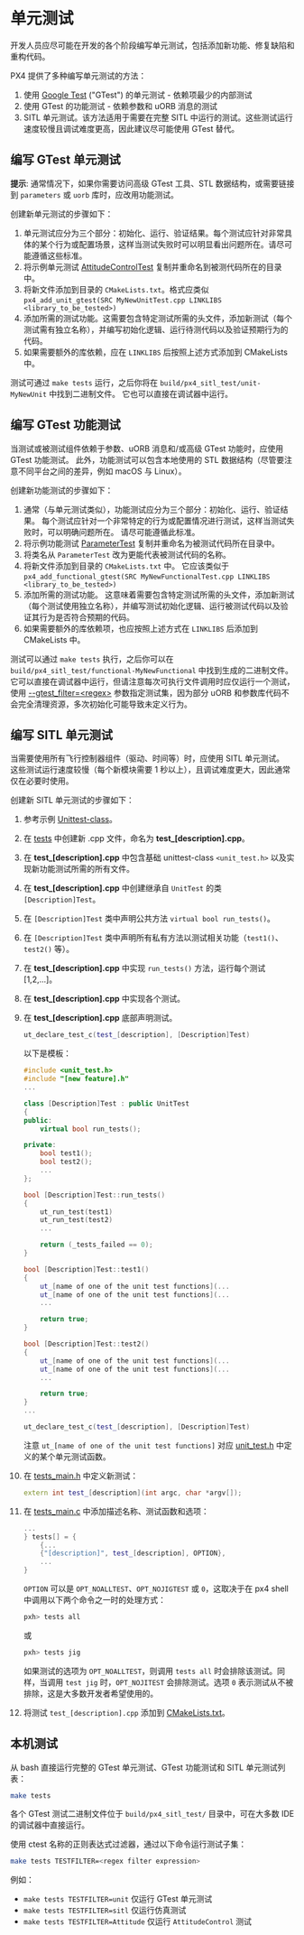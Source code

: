 # 单元测试

开发人员应尽可能在开发的各个阶段编写单元测试，包括添加新功能、修复缺陷和重构代码。

PX4 提供了多种编写单元测试的方法：

1. 使用 [Google Test](https://github.com/google/googletest/blob/main/docs/primer.md) ("GTest") 的单元测试 - 依赖项最少的内部测试  
1. 使用 GTest 的功能测试 - 依赖参数和 uORB 消息的测试  
1. SITL 单元测试。该方法适用于需要在完整 SITL 中运行的测试。这些测试运行速度较慢且调试难度更高，因此建议尽可能使用 GTest 替代。

## 编写 GTest 单元测试

**提示**: 通常情况下，如果你需要访问高级 GTest 工具、STL 数据结构，或需要链接到 `parameters` 或 `uorb` 库时，应改用功能测试。

创建新单元测试的步骤如下：

1. 单元测试应分为三个部分：初始化、运行、验证结果。每个测试应针对非常具体的某个行为或配置场景，这样当测试失败时可以明显看出问题所在。请尽可能遵循这些标准。
1. 将示例单元测试 [AttitudeControlTest](https://github.com/PX4/PX4-Autopilot/blob/main/src/modules/mc_att_control/AttitudeControl/AttitudeControlTest.cpp) 复制并重命名到被测代码所在的目录中。
1. 将新文件添加到目录的 `CMakeLists.txt`。格式应类似 `px4_add_unit_gtest(SRC MyNewUnitTest.cpp LINKLIBS <library_to_be_tested>)`
1. 添加所需的测试功能。这需要包含特定测试所需的头文件，添加新测试（每个测试需有独立名称），并编写初始化逻辑、运行待测代码以及验证预期行为的代码。
1. 如果需要额外的库依赖，应在 `LINKLIBS` 后按照上述方式添加到 CMakeLists 中。

测试可通过 `make tests` 运行，之后你将在 `build/px4_sitl_test/unit-MyNewUnit` 中找到二进制文件。
它也可以直接在调试器中运行。

## 编写 GTest 功能测试

当测试或被测试组件依赖于参数、uORB 消息和/或高级 GTest 功能时，应使用 GTest 功能测试。
此外，功能测试可以包含本地使用的 STL 数据结构（尽管要注意不同平台之间的差异，例如 macOS 与 Linux）。

创建新功能测试的步骤如下：

1. 通常（与单元测试类似），功能测试应分为三个部分：初始化、运行、验证结果。
   每个测试应针对一个非常特定的行为或配置情况进行测试，这样当测试失败时，可以明确问题所在。
   请尽可能遵循此标准。
1. 将示例功能测试 [ParameterTest](https://github.com/PX4/PX4-Autopilot/blob/main/src/lib/parameters/ParameterTest.cpp) 复制并重命名为被测试代码所在目录中。
1. 将类名从 `ParameterTest` 改为更能代表被测试代码的名称。
1. 将新文件添加到目录的 `CMakeLists.txt` 中。
   它应该类似于 `px4_add_functional_gtest(SRC MyNewFunctionalTest.cpp LINKLIBS <library_to_be_tested>)`
1. 添加所需的测试功能。
   这意味着需要包含特定测试所需的头文件，添加新测试（每个测试使用独立名称），并编写测试初始化逻辑、运行被测试代码以及验证其行为是否符合预期的代码。
1. 如果需要额外的库依赖项，也应按照上述方式在 `LINKLIBS` 后添加到 CMakeLists 中。

测试可以通过 `make tests` 执行，之后你可以在 `build/px4_sitl_test/functional-MyNewFunctional` 中找到生成的二进制文件。
它可以直接在调试器中运行，但请注意每次可执行文件调用时应仅运行一个测试，使用 [--gtest_filter=\<regex\>](https://github.com/google/googletest/blob/main/docs/advanced.md#running-a-subset-of-the-tests) 参数指定测试集，因为部分 uORB 和参数库代码不会完全清理资源，多次初始化可能导致未定义行为。

## 编写 SITL 单元测试

当需要使用所有飞行控制器组件（驱动、时间等）时，应使用 SITL 单元测试。  
这些测试运行速度较慢（每个新模块需要 1 秒以上），且调试难度更大，因此通常仅在必要时使用。

创建新 SITL 单元测试的步骤如下：

1. 参考示例 [Unittest-class](https://github.com/PX4/PX4-Autopilot/blob/main/src/include/unit_test.h)。
1. 在 [tests](https://github.com/PX4/PX4-Autopilot/tree/main/src/systemcmds/tests) 中创建新 .cpp 文件，命名为 **test\_[description].cpp**。
1. 在 **test\_[description].cpp** 中包含基础 unittest-class `<unit_test.h>` 以及实现新功能测试所需的所有文件。
1. 在 **test\_[description].cpp** 中创建继承自 `UnitTest` 的类 `[Description]Test`。
1. 在 `[Description]Test` 类中声明公共方法 `virtual bool run_tests()`。
1. 在 `[Description]Test` 类中声明所有私有方法以测试相关功能（`test1()`、`test2()` 等）。
1. 在 **test\_[description].cpp** 中实现 `run_tests()` 方法，运行每个测试[1,2,...]。
1. 在 **test\_[description].cpp** 中实现各个测试。
1. 在 **test\_[description].cpp** 底部声明测试。

   ```cpp
   ut_declare_test_c(test_[description], [Description]Test)
   ```

   以下是模板：

   ```cpp
   #include <unit_test.h>
   #include "[new feature].h"
   ...

   class [Description]Test : public UnitTest
   {
   public:
       virtual bool run_tests();

   private:
       bool test1();
       bool test2();
       ...
   };

   bool [Description]Test::run_tests()
   {
       ut_run_test(test1)
       ut_run_test(test2)
       ...

       return (_tests_failed == 0);
   }

   bool [Description]Test::test1()
   {
       ut_[name of one of the unit test functions](...
       ut_[name of one of the unit test functions](...
       ...

       return true;
   }

   bool [Description]Test::test2()
   {
       ut_[name of one of the unit test functions](...
       ut_[name of one of the unit test functions](...
       ...

       return true;
   }
   ...

   ut_declare_test_c(test_[description], [Description]Test)
   ```

   注意 `ut_[name of one of the unit test functions]` 对应 [unit_test.h](https://github.com/PX4/PX4-Autopilot/blob/main/src/include/unit_test.h) 中定义的某个单元测试函数。

1. 在 [tests_main.h](https://github.com/PX4/PX4-Autopilot/blob/main/src/systemcmds/tests/tests_main.h) 中定义新测试：

   ```cpp
   extern int test_[description](int argc, char *argv[]);
   ```

1. 在 [tests_main.c](https://github.com/PX4/PX4-Autopilot/blob/main/src/systemcmds/tests/tests_main.c) 中添加描述名称、测试函数和选项：

   ```cpp
   ...
   } tests[] = {
       {...
       {"[description]", test_[description], OPTION},
       ...
   }
   ```

   `OPTION` 可以是 `OPT_NOALLTEST`、`OPT_NOJIGTEST` 或 `0`，这取决于在 px4 shell 中调用以下两个命令之一时的处理方式：

   ```sh
   pxh> tests all
   ```

   或

   ```sh
   pxh> tests jig
   ```

   如果测试的选项为 `OPT_NOALLTEST`，则调用 `tests all` 时会排除该测试。同样，当调用 `test jig` 时，`OPT_NOJITEST` 会排除测试。选项 `0` 表示测试从不被排除，这是大多数开发者希望使用的。

1. 将测试 `test_[description].cpp` 添加到 [CMakeLists.txt](https://github.com/PX4/PX4-Autopilot/blob/main/src/systemcmds/tests/CMakeLists.txt)。

## 本机测试

从 bash 直接运行完整的 GTest 单元测试、GTest 功能测试和 SITL 单元测试列表：

```sh
make tests
```

各个 GTest 测试二进制文件位于 `build/px4_sitl_test/` 目录中，可在大多数 IDE 的调试器中直接运行。

使用 ctest 名称的正则表达式过滤器，通过以下命令运行测试子集：

```sh
make tests TESTFILTER=<regex filter expression>
```

例如：

- `make tests TESTFILTER=unit` 仅运行 GTest 单元测试
- `make tests TESTFILTER=sitl` 仅运行仿真测试
- `make tests TESTFILTER=Attitude` 仅运行 `AttitudeControl` 测试